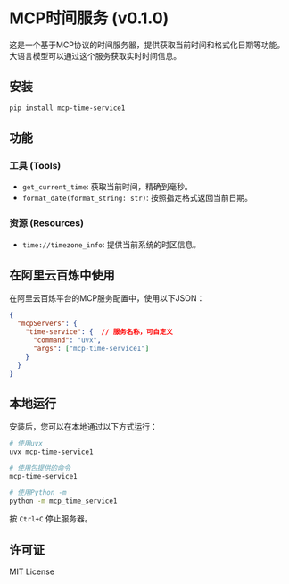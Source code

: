 # MCP时间服务 (v0.1.0)

这是一个基于MCP协议的时间服务器，提供获取当前时间和格式化日期等功能。
大语言模型可以通过这个服务获取实时时间信息。

## 安装

```bash
pip install mcp-time-service1
```

## 功能

### 工具 (Tools)

- `get_current_time`: 获取当前时间，精确到毫秒。
- `format_date(format_string: str)`: 按照指定格式返回当前日期。

### 资源 (Resources)

- `time://timezone_info`: 提供当前系统的时区信息。

## 在阿里云百炼中使用

在阿里云百炼平台的MCP服务配置中，使用以下JSON：

```json
{
  "mcpServers": {
    "time-service": {  // 服务名称，可自定义
      "command": "uvx",
      "args": ["mcp-time-service1"]
    }
  }
}
```

## 本地运行

安装后，您可以在本地通过以下方式运行：

```bash
# 使用uvx
uvx mcp-time-service1

# 使用包提供的命令
mcp-time-service1

# 使用Python -m
python -m mcp_time_service1
```

按 `Ctrl+C` 停止服务器。

## 许可证

MIT License 